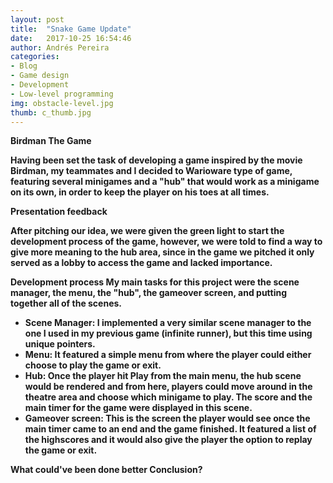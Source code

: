 ```yaml
---
layout: post
title:  "Snake Game Update"
date:   2017-10-25 16:54:46
author: Andrés Pereira
categories: 
- Blog
- Game design
- Development
- Low-level programming
img: obstacle-level.jpg
thumb: c_thumb.jpg
---
```


<b>Birdman The Game<b/>

  Having been set the task of developing a game inspired by the movie Birdman, my teammates and I decided to Warioware type of game,        featuring several minigames and a "hub" that would work as a minigame on its own, in order to keep the player on his toes at all times.

<b>Presentation feedback<b/>

  After pitching our idea, we were given the green light to start the development process of the game, however, we were told to find a way  to give more meaning to the hub area, since in the game we pitched it only served as a lobby to access the game and lacked importance.

<b>Development process<b/>
  My main tasks for this project were the scene manager, the menu, the "hub", the gameover screen, and putting together all of the scenes.
  
  - Scene Manager: I implemented a very similar scene manager to the one I used in my previous game (infinite runner), but this time using     unique pointers.
  - Menu: It featured a simple menu from where the player could either choose to play the game or exit.
  - Hub: Once the player hit Play from the main menu, the hub scene would be rendered and from here, players could move around in the           theatre area and choose which minigame to play. The score and the main timer for the game were displayed in this scene.
  - Gameover screen: This is the screen the player would see once the main timer came to an end and the game finished. It featured a list       of the highscores and it would also give the player the option to replay the game or exit.
  

<b>What could've been done better<b/>
<b>Conclusion?<b/>
